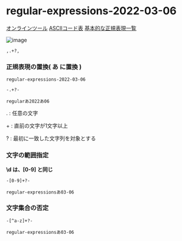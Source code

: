 # regular-expressions-2022-03-06

[オンラインツール](https://php-regexp.a-zumi.net/preg_replace)
[ASCIIコード表](https://www.k-cube.co.jp/wakaba/server/ascii_code.html)
[基本的な正規表現一覧](https://murashun.jp/article/programming/regular-expression.html)

![image](https://user-images.githubusercontent.com/1501327/156913342-c4637e46-ea3f-4937-a680-a786d8689ec5.png)
```
,.+?,
```

### 正規表現の置換( あ に置換 )

```
regular-expressions-2022-03-06
```
```
-.+?-
```
```
regularあ2022あ06
```

. : 任意の文字

\+ : 直前の文字が1文字以上

? : 最初に一致した文字列を対象とする

### 文字の範囲指定

**\d は、[0-9] と同じ**

```
-[0-9]+?-
```
```
regular-expressionsあ03-06
```

### 文字集合の否定

```
-[^a-z]+?-
```
```
regular-expressionsあ03-06
```
